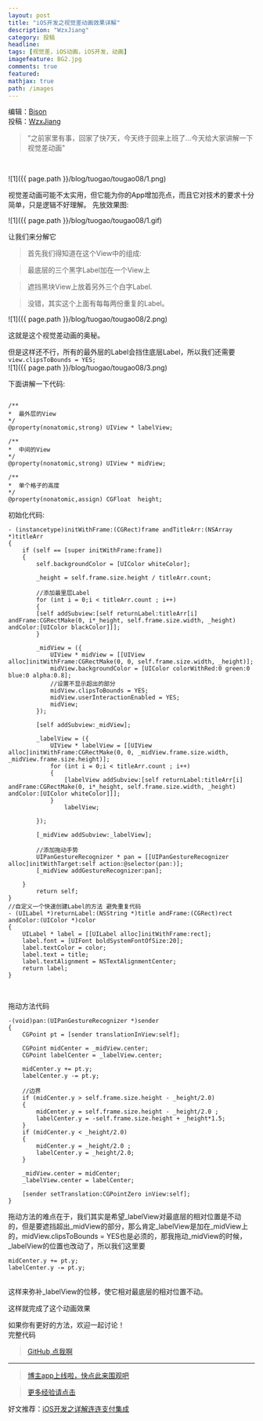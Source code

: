 ```yaml
---
layout: post
title: "iOS开发之视觉差动画效果详解"
description: "WzxJiang"
category: 投稿
headline: 
tags: [视觉差，iOS动画，iOS开发，动画]
imagefeature: BG2.jpg
comments: true
featured: 
mathjax: true
path: /images
---
```

编辑：[Bison](http://allluckly.cn/)<br>
投稿：[WzxJiang](http://www.jianshu.com/p/aeb56b51032d)<br>

>&quot;之前家里有事，回家了快7天，今天终于回来上班了...今天给大家讲解一下视觉差动画&quot;

<br>

![1]({{ page.path }}/blog/tuogao/tougao08/1.png)<br>


视觉差动画可能不太实用，但它能为你的App增加亮点，而且它对技术的要求十分简单，只是逻辑不好理解。
先放效果图:

![1]({{ page.path }}/blog/tuogao/tougao08/1.gif)<br>

让我们来分解它<br>
> 首先我们得知道在这个View中的组成:<br>

> 最底层的三个黑字Label加在一个View上<br>

> 遮挡黑块View上放着另外三个白字Label.<br>

> 没错，其实这个上面有每每两份重复的Label。<br>

![1]({{ page.path }}/blog/tuogao/tougao08/2.png)<br>


这就是这个视觉差动画的奥秘。<br>

但是这样还不行，所有的最外层的Label会挡住底层Label，所以我们还需要`view.clipsToBounds = YES;`<br>
![1]({{ page.path }}/blog/tuogao/tougao08/3.png)<br>

下面讲解一下代码:<br>


```

/**
*  最外层的View
*/
@property(nonatomic,strong) UIView * labelView;

/**
*  中间的View
*/
@property(nonatomic,strong) UIView * midView;

/**
*  单个格子的高度
*/
@property(nonatomic,assign) CGFloat  height;

```

初始化代码:<br>

```
- (instancetype)initWithFrame:(CGRect)frame andTitleArr:(NSArray *)titleArr
{
    if (self == [super initWithFrame:frame])
    {
        self.backgroundColor = [UIColor whiteColor];

        _height = self.frame.size.height / titleArr.count;

        //添加最里层Label
        for (int i = 0;i < titleArr.count ; i++)
        {
        [self addSubview:[self returnLabel:titleArr[i] andFrame:CGRectMake(0, i*_height, self.frame.size.width, _height) andColor:[UIColor blackColor]]];
        }

        _midView = ({
            UIView * midView = [[UIView alloc]initWithFrame:CGRectMake(0, 0, self.frame.size.width, _height)];
            midView.backgroundColor = [UIColor colorWithRed:0 green:0 blue:0 alpha:0.8];
            //设置不显示超出的部分
            midView.clipsToBounds = YES;
            midView.userInteractionEnabled = YES;
            midView;
        });

        [self addSubview:_midView];

        _labelView = ({
            UIView * labelView = [[UIView alloc]initWithFrame:CGRectMake(0, 0, _midView.frame.size.width, _midView.frame.size.height)];
            for (int i = 0;i < titleArr.count ; i++)
            {
                [labelView addSubview:[self returnLabel:titleArr[i] andFrame:CGRectMake(0, i*_height, self.frame.size.width, _height) andColor:[UIColor whiteColor]]];
            }
                labelView;

        });

        [_midView addSubview:_labelView];

        //添加拖动手势
        UIPanGestureRecognizer * pan = [[UIPanGestureRecognizer alloc]initWithTarget:self action:@selector(pan:)];
        [_midView addGestureRecognizer:pan];

    }
        return self;
}
//自定义一个快速创建Label的方法 避免重复代码
- (UILabel *)returnLabel:(NSString *)title andFrame:(CGRect)rect andColor:(UIColor *)color
{
    UILabel * label = [[UILabel alloc]initWithFrame:rect];
    label.font = [UIFont boldSystemFontOfSize:20];
    label.textColor = color;
    label.text = title;
    label.textAlignment = NSTextAlignmentCenter;
    return label;
}

```
<br>

拖动方法代码<br>

```
-(void)pan:(UIPanGestureRecognizer *)sender
{
    CGPoint pt = [sender translationInView:self];

    CGPoint midCenter = _midView.center;
    CGPoint labelCenter = _labelView.center;

    midCenter.y += pt.y;
    labelCenter.y -= pt.y;

    //边界
    if (midCenter.y > self.frame.size.height - _height/2.0)
    {
        midCenter.y = self.frame.size.height - _height/2.0 ;
        labelCenter.y = -self.frame.size.height + _height*1.5;
    }
    if (midCenter.y < _height/2.0)
    {
        midCenter.y = _height/2.0 ;
        labelCenter.y = _height/2.0;
    }

    _midView.center = midCenter;
    _labelView.center = labelCenter;

    [sender setTranslation:CGPointZero inView:self];
}
```

拖动方法的难点在于，我们其实是希望_labelView对最底层的相对位置是不动的，但是要遮挡超出_midView的部分，那么肯定_labelView是加在_midView上的，midView.clipsToBounds = YES也是必须的，那我拖动_midView的时候，_labelView的位置也改动了，所以我们这里要<br>

```
midCenter.y += pt.y;
labelCenter.y -= pt.y;

```

<br>
这样来弥补_labelView的位移，使它相对最底层的相对位置不动。<br>

这样就完成了这个动画效果<br>

如果你有更好的方法，欢迎一起讨论！<br>
完整代码<br>

> [GitHub,点我啊](https://github.com/Wzxhaha/WZXScrollChangeTextColor)<br>

----------------------------------------------------------

> [博主app上线啦，快点此来围观吧](https://itunes.apple.com/us/app/it-blog-zi-xueios-kai-fa-jin/id1067787090?l=zh&ls=1&mt=8)<br>

> [更多经验请点击](http://allluckly.cn/)<br>

好文推荐：[iOS开发之详解连连支付集成](http://allluckly.cn/ios支付/lianlianzhifu/)<br>







